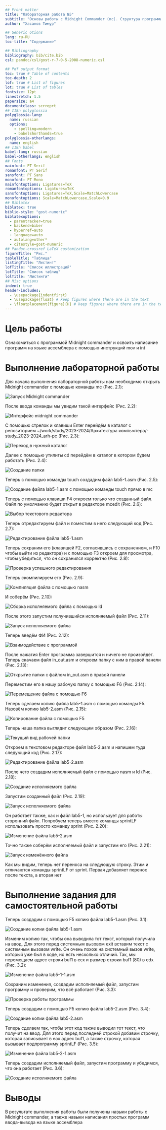 ```yaml
---
## Front matter
title: "Лабораторная работа №5"
subtitle: "Основы работы с Midnight Commander (mc). Структура программы на языке ассемблера NASM. Системные вызовы в ОС GNU Linux"
author: "Хасанов Тимур"

## Generic otions
lang: ru-RU
toc-title: "Содержание"

## Bibliography
bibliography: bib/cite.bib
csl: pandoc/csl/gost-r-7-0-5-2008-numeric.csl

## Pdf output format
toc: true # Table of contents
toc-depth: 2
lof: true # List of figures
lot: true # List of tables
fontsize: 12pt
linestretch: 1.5
papersize: a4
documentclass: scrreprt
## I18n polyglossia
polyglossia-lang:
  name: russian
  options:
	- spelling=modern
	- babelshorthands=true
polyglossia-otherlangs:
  name: english
## I18n babel
babel-lang: russian
babel-otherlangs: english
## Fonts
mainfont: PT Serif
romanfont: PT Serif
sansfont: PT Sans
monofont: PT Mono
mainfontoptions: Ligatures=TeX
romanfontoptions: Ligatures=TeX
sansfontoptions: Ligatures=TeX,Scale=MatchLowercase
monofontoptions: Scale=MatchLowercase,Scale=0.9
## Biblatex
biblatex: true
biblio-style: "gost-numeric"
biblatexoptions:
  - parentracker=true
  - backend=biber
  - hyperref=auto
  - language=auto
  - autolang=other*
  - citestyle=gost-numeric
## Pandoc-crossref LaTeX customization
figureTitle: "Рис."
tableTitle: "Таблица"
listingTitle: "Листинг"
lofTitle: "Список иллюстраций"
lotTitle: "Список таблиц"
lolTitle: "Листинги"
## Misc options
indent: true
header-includes:
  - \usepackage{indentfirst}
  - \usepackage{float} # keep figures where there are in the text
  - \floatplacement{figure}{H} # keep figures where there are in the text
---
```


# Цель работы

Ознакомиться с программой Midnight commander и освоить написание программ на языке ассемблера с помощью инструкций mov и int

# Выполнение лабораторной работы

Для начала выполнения лабораторной работы нам необходимо открыть Midnight commander с помощью команды mc (Рис. 2.1):

![Запуск Midnight commander](https://github.com/tihasanov/-study_2023-2024_arh-pc/blob/master/labs/lab05/report/image/5.1.png?raw=true)

После ввода команды мы увидим такой интерфейс (Рис. 2.2):

![Интерфейс midnight commander](https://github.com/tihasanov/-study_2023-2024_arh-pc/blob/master/labs/lab05/report/image/5.2.png?raw=true)

С помощью стрелок и клавиши Enter перейдём в каталог с репозиторием ~/work/study/2023-2024/Архитектура компьютера/-study_2023-2024_arh-pc (Рис. 2.3):

![Переход в нужный каталог](https://github.com/tihasanov/-study_2023-2024_arh-pc/blob/master/labs/lab05/report/image/5.3.png?raw=true)

Далее с помощью утилиты cd перейдём в каталог в котором будем работать (Рис. 2.4):

![Создание папки](https://github.com/tihasanov/-study_2023-2024_arh-pc/blob/master/labs/lab05/report/image/5.4.png?raw=true)

Теперь с помощью команды touch создадим файл lab5-1.asm (Рис. 2.5):

![Создание файла lab5-1.asm с помощью команды touch прямо в mc](https://github.com/tihasanov/-study_2023-2024_arh-pc/blob/master/labs/lab05/report/image/5.5.png?raw=true)

Теперь с помощью клавиши F4 откроем только что созданный файл. Файл по умолчанию будет открыт в редакторе mcedit (Рис. 2.6):

![Выбор текстового редактора](https://github.com/tihasanov/-study_2023-2024_arh-pc/blob/master/labs/lab05/report/image/5.6.png?raw=true)

Теперь отредактируем файл и поместим в него следующий код (Рис. 2.7):

![Редактирование файла lab5-1.asm](https://github.com/tihasanov/-study_2023-2024_arh-pc/blob/master/labs/lab05/report/image/5.7.png?raw=true)

Теперь сохраним его (клавишей F2, согласившись с сохранением, и F10 чтобы выйти из редактора) и с помощью F3 откроем для просмотра, чтобы убедиться, что он сохранился корректно (Рис. 2.8):

![Проверка успешного редактирования](https://github.com/tihasanov/-study_2023-2024_arh-pc/blob/master/labs/lab05/report/image/5.8.png?raw=true)

Теперь скомпилируем его (Рис. 2.9):

![Компиляция файла с помощью nasm](https://github.com/tihasanov/-study_2023-2024_arh-pc/blob/master/labs/lab05/report/image/5.9.png?raw=true)

И соберём (Рис. 2.10):

![Сборка исполняемого файла с помощью ld](https://github.com/tihasanov/-study_2023-2024_arh-pc/blob/master/labs/lab05/report/image/5.10.png?raw=true)

После этого запустим получившийся исполняемый файл (Рис. 2.11):

![Запуск исполняемого файла](https://github.com/tihasanov/-study_2023-2024_arh-pc/blob/master/labs/lab05/report/image/5.11.png?raw=true)

Теперь введём ФИ (Рис. 2.12):

![Взаимодействие с программой](https://github.com/tihasanov/-study_2023-2024_arh-pc/blob/master/labs/lab05/report/image/5.12.png?raw=true)

После нажатия Enter программа завершится и ничего не произойдёт. Теперь скачаем файл in_out.asm и откроем папку с ним в правой панели (Рис. 2.13):

![Открытие папки с файлом in_out.asm в правой панели](https://github.com/tihasanov/-study_2023-2024_arh-pc/blob/master/labs/lab05/report/image/5.13.png?raw=true)

Переместим его в нашу рабочую папку с помощью F6 (Рис. 2.14):

![Перемещение файла c помощью F6](https://github.com/tihasanov/-study_2023-2024_arh-pc/blob/master/labs/lab05/report/image/5.14.png?raw=true)

Теперь сделаем копию файла lab5-1.asm с помощью команды F5. Назовём копию lab5-2.asm (Рис. 2.15):

![Копирование файла c помощью F5](https://github.com/tihasanov/-study_2023-2024_arh-pc/blob/master/labs/lab05/report/image/5.15.png?raw=true)

Теперь наша папка выглядит следующим образом (Рис. 2.16):

![Текущий вид рабочей папки](https://github.com/tihasanov/-study_2023-2024_arh-pc/blob/master/labs/lab05/report/image/5.16.png?raw=true)

Откроем в текстовом редакторе файл lab5-2.asm и напишем туда следующий код (Рис. 2.17):

![Редактирование файла lab5-2.asm](https://github.com/tihasanov/-study_2023-2024_arh-pc/blob/master/labs/lab05/report/image/5.17.png?raw=true)

После чего создадим исполняемый файл с помощью nasm и ld (Рис. 2.18):

![Создание исполняемого файла](https://github.com/tihasanov/-study_2023-2024_arh-pc/blob/master/labs/lab05/report/image/5.18.png?raw=true)

Запустим созданный файл (Рис. 2.19):

![Запуск исполняемого файла](https://github.com/tihasanov/-study_2023-2024_arh-pc/blob/master/labs/lab05/report/image/5.19.png?raw=true)

Он работает также, как и файл lab5-1, но использует для работы сторонний файл. Попробуем теперь вместо команды sprintLF использовать просто команду sprint (Рис. 2.20):

![Изменение файла lab5-2.asm](https://github.com/tihasanov/-study_2023-2024_arh-pc/blob/master/labs/lab05/report/image/5.20.png?raw=true)

Точно также соберём исполняемый файл и запустим его (Рис. 2.21):

![Запуск изменённого файла](https://github.com/tihasanov/-study_2023-2024_arh-pc/blob/master/labs/lab05/report/image/5.21.png?raw=true)

Как мы видим, теперь нет переноса на следующую строку. Этим и отличаются команды sprintLF от sprint. Первая добавляет перенос после текста, а вторая нет

# Выполнение задания для самостоятельной работы

Теперь создадим с помощью F5 копию файла lab5-1.asm (Рис. 3.1):

![Создание копии файла lab5-1.asm](https://github.com/tihasanov/-study_2023-2024_arh-pc/blob/master/labs/lab05/report/image/5.22.png?raw=true)

Изменим копию так, чтобы она выводила тот текст, который получила на ввод. Для этого перед системным вызовом exit вставим текст с системным вызовом write. Он очень похож на системный вызов write, который уже был в коде, но есть несколько отличий. Так, мы перемещаем адрес строки buf1 в ecx и размер строки buf1 (80) в edx (Рис. 3.2):

![Изменение файла lab5-1-1.asm](https://github.com/tihasanov/-study_2023-2024_arh-pc/blob/master/labs/lab05/report/image/5.23.png?raw=true)

Сохраним изменения, создадим исполняемый файл, запустим программу и проверим, что всё работает (Рис. 3.3):

![Проверка работы программы](https://github.com/tihasanov/-study_2023-2024_arh-pc/blob/master/labs/lab05/report/image/5.24.png?raw=true)

Теперь создадим с помощью F5 копию файла lab5-2.asm (Рис. 3.4):

![Создание копии файла lab5-2.asm](https://github.com/tihasanov/-study_2023-2024_arh-pc/blob/master/labs/lab05/report/image/5.25.png?raw=true)

Теперь сделаем так, чтобы этот код также выводил тот текст, что получит на ввод. Для этого перед последней строкой добавим строчку, которая записывает в eax адрес buf1, а также строчку, которая вызывает подпрограмму sprintLF (Рис. 3.5):

![Изменение файла lab5-2-1.asm](https://github.com/tihasanov/-study_2023-2024_arh-pc/blob/master/labs/lab05/report/image/5.26.png?raw=true)

Теперь создадим исполняемый файл, запустим программу и убедимся, что она работает (Рис. 3.6):

![Создание исполняемого файла](https://github.com/tihasanov/-study_2023-2024_arh-pc/blob/master/labs/lab05/report/image/5.27.png?raw=true)

# Выводы

В результате выполнения работы были получены навыки работы с Midnight commander, а также навыки написания простых программ ввода-вывода на языке ассемблера
